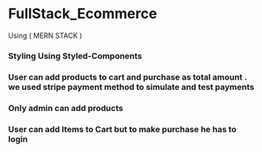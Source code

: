 # FullStack_Ecommerce
Using ( MERN STACK ) 

### Styling Using Styled-Components
### User can add products to cart and purchase as total amount . we used stripe payment method to simulate and test payments 
### Only admin can add products 
### User can add Items to Cart but to make purchase he has to login 
